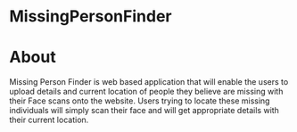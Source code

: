 # MissingPersonFinder
# About
Missing Person Finder is web based application that will enable the users to upload details and current location of people they believe are missing with their Face scans onto the website.  Users trying to locate these missing individuals will simply scan their face and will get appropriate details with their current location.
